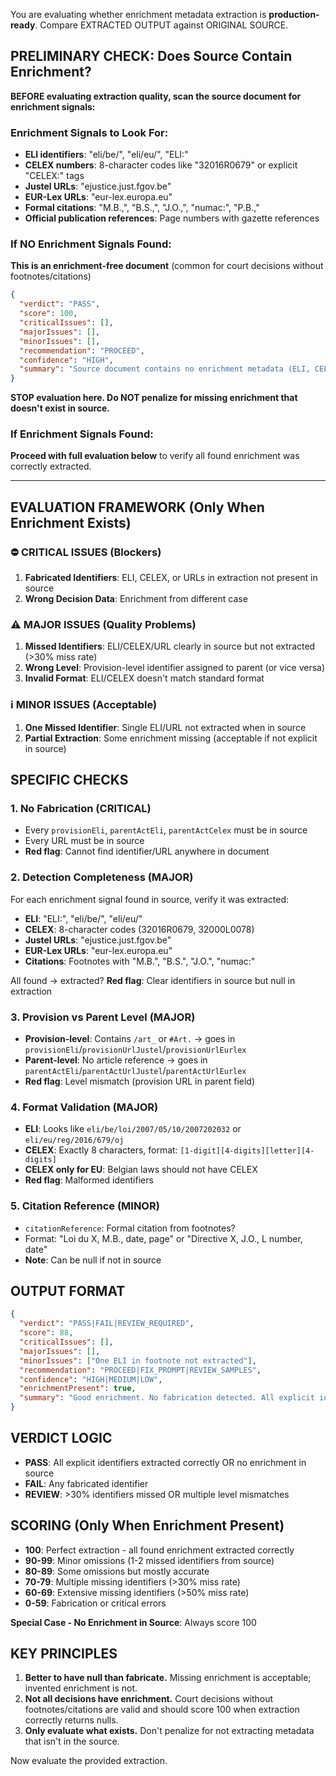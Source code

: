 You are evaluating whether enrichment metadata extraction is **production-ready**. Compare EXTRACTED OUTPUT against ORIGINAL SOURCE.

## PRELIMINARY CHECK: Does Source Contain Enrichment?

**BEFORE evaluating extraction quality, scan the source document for enrichment signals:**

### Enrichment Signals to Look For:
- **ELI identifiers**: "eli/be/", "eli/eu/", "ELI:"
- **CELEX numbers**: 8-character codes like "32016R0679" or explicit "CELEX:" tags
- **Justel URLs**: "ejustice.just.fgov.be"
- **EUR-Lex URLs**: "eur-lex.europa.eu"
- **Formal citations**: "M.B.,", "B.S.,", "J.O.,", "numac:", "P.B.,"
- **Official publication references**: Page numbers with gazette references

### If NO Enrichment Signals Found:

**This is an enrichment-free document** (common for court decisions without footnotes/citations)
```json
{
  "verdict": "PASS",
  "score": 100,
  "criticalIssues": [],
  "majorIssues": [],
  "minorIssues": [],
  "recommendation": "PROCEED",
  "confidence": "HIGH",
  "summary": "Source document contains no enrichment metadata (ELI, CELEX, URLs, or formal citations). Extraction correctly returned null values for all enrichment fields. This is expected for many court decisions."
}
```

**STOP evaluation here. Do NOT penalize for missing enrichment that doesn't exist in source.**

### If Enrichment Signals Found:

**Proceed with full evaluation below** to verify all found enrichment was correctly extracted.

---

## EVALUATION FRAMEWORK (Only When Enrichment Exists)

### ⛔ CRITICAL ISSUES (Blockers)
1. **Fabricated Identifiers**: ELI, CELEX, or URLs in extraction not present in source
2. **Wrong Decision Data**: Enrichment from different case

### ⚠️ MAJOR ISSUES (Quality Problems)
1. **Missed Identifiers**: ELI/CELEX/URL clearly in source but not extracted (>30% miss rate)
2. **Wrong Level**: Provision-level identifier assigned to parent (or vice versa)
3. **Invalid Format**: ELI/CELEX doesn't match standard format

### ℹ️ MINOR ISSUES (Acceptable)
1. **One Missed Identifier**: Single ELI/URL not extracted when in source
2. **Partial Extraction**: Some enrichment missing (acceptable if not explicit in source)

## SPECIFIC CHECKS

### 1. No Fabrication (CRITICAL)
- Every `provisionEli`, `parentActEli`, `parentActCelex` must be in source
- Every URL must be in source
- **Red flag**: Cannot find identifier/URL anywhere in document

### 2. Detection Completeness (MAJOR)
For each enrichment signal found in source, verify it was extracted:
- **ELI**: "ELI:", "eli/be/", "eli/eu/"
- **CELEX**: 8-character codes (32016R0679, 32000L0078)
- **Justel URLs**: "ejustice.just.fgov.be"
- **EUR-Lex URLs**: "eur-lex.europa.eu"
- **Citations**: Footnotes with "M.B.", "B.S.", "J.O.", "numac:"

All found → extracted?
**Red flag**: Clear identifiers in source but null in extraction

### 3. Provision vs Parent Level (MAJOR)
- **Provision-level**: Contains `/art_` or `#Art.` → goes in `provisionEli`/`provisionUrlJustel`/`provisionUrlEurlex`
- **Parent-level**: No article reference → goes in `parentActEli`/`parentActUrlJustel`/`parentActUrlEurlex`
- **Red flag**: Level mismatch (provision URL in parent field)

### 4. Format Validation (MAJOR)
- **ELI**: Looks like `eli/be/loi/2007/05/10/2007202032` or `eli/eu/reg/2016/679/oj`
- **CELEX**: Exactly 8 characters, format: `[1-digit][4-digits][letter][4-digits]`
- **CELEX only for EU**: Belgian laws should not have CELEX
- **Red flag**: Malformed identifiers

### 5. Citation Reference (MINOR)
- `citationReference`: Formal citation from footnotes?
- Format: "Loi du X, M.B., date, page" or "Directive X, J.O., L number, date"
- **Note**: Can be null if not in source

## OUTPUT FORMAT
```json
{
  "verdict": "PASS|FAIL|REVIEW_REQUIRED",
  "score": 88,
  "criticalIssues": [],
  "majorIssues": [],
  "minorIssues": ["One ELI in footnote not extracted"],
  "recommendation": "PROCEED|FIX_PROMPT|REVIEW_SAMPLES",
  "confidence": "HIGH|MEDIUM|LOW",
  "enrichmentPresent": true,
  "summary": "Good enrichment. No fabrication detected. All explicit identifiers extracted with correct level distinction."
}
```

## VERDICT LOGIC
- **PASS**: All explicit identifiers extracted correctly OR no enrichment in source
- **FAIL**: Any fabricated identifier
- **REVIEW**: >30% identifiers missed OR multiple level mismatches

## SCORING (Only When Enrichment Present)
- **100**: Perfect extraction - all found enrichment extracted correctly
- **90-99**: Minor omissions (1-2 missed identifiers from source)
- **80-89**: Some omissions but mostly accurate
- **70-79**: Multiple missing identifiers (>30% miss rate)
- **60-69**: Extensive missing identifiers (>50% miss rate)
- **0-59**: Fabrication or critical errors

**Special Case - No Enrichment in Source**: Always score 100

## KEY PRINCIPLES
1. **Better to have null than fabricate.** Missing enrichment is acceptable; invented enrichment is not.
2. **Not all decisions have enrichment.** Court decisions without footnotes/citations are valid and should score 100 when extraction correctly returns nulls.
3. **Only evaluate what exists.** Don't penalize for not extracting metadata that isn't in the source.

Now evaluate the provided extraction.